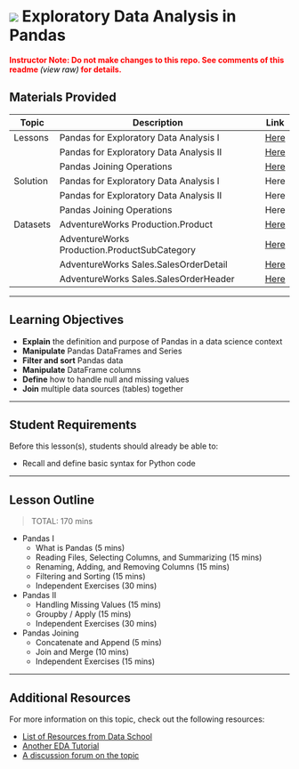 # ![](https://ga-dash.s3.amazonaws.com/production/assets/logo-9f88ae6c9c3871690e33280fcf557f33.png) Exploratory Data Analysis in Pandas


<font color="red"><b>Instructor Note: Do not make changes to this repo. See comments of this readme </b><i><font color="black">(view raw)</font></i><b> for details.</b></font>

<!--
This repo is the combination of the following upstream repos:
pandas i: https://git.generalassemb.ly/python-programming/python-programming/tree/revisions_v1.3/unit-6-pandas/instructor-resources/02-pandas-i
pandas ii: https://git.generalassemb.ly/python-programming/python-programming/tree/revisions_v1.3/unit-6-pandas/instructor-resources/05-pandas-ii
joins: https://git.generalassemb.ly/greg/ga_join
Please do not modify this repo. Instead, log issues with the above upstream repos and merge the changes back into this one. Note that, due to this repo being the almalgamation of multiple upstream repos, it is not feasible to track them with github. Not modifying this repo avoids creation of redundant material.
See https://git.generalassemb.ly/data-part-time/eda-with-pandas/issues/28 for more details.
-->


## Materials Provided

| Topic     | Description                                            | Link        |
| --------- | ------------------------------------------------------ | ----------- |
| Lessons   | Pandas for Exploratory Data Analysis I                 | [Here][L-1] |
|           | Pandas for Exploratory Data Analysis II                | [Here][L-2] |
|           | Pandas Joining Operations                              | [Here][L-3] |
| Solution  | Pandas for Exploratory Data Analysis I                 | Here        |
|           | Pandas for Exploratory Data Analysis II                | Here        |
|           | Pandas Joining Operations                              | Here        |
| Datasets  | AdventureWorks Production.Product                      | [Here][D-1] |
|           | AdventureWorks Production.ProductSubCategory           | [Here][D-2] |
|           | AdventureWorks Sales.SalesOrderDetail                  | [Here][D-3] |
|           | AdventureWorks Sales.SalesOrderHeader                  | [Here][D-4] |


[L-1]: ./pandas-i.ipynb
[L-2]: ./pandas-ii.ipynb
[L-3]: ./pandas-join.ipynb
[D-1]: ./data/Production.Product.csv
[D-2]: ./data/Production.ProductSubCategory.csv
[D-3]: ./data/Sales.SalesOrderDetail.csv
[D-4]: ./data/Sales.SalesOrderHeader.csv

---

## Learning Objectives

- **Explain** the definition and purpose of Pandas in a data science context
- **Manipulate** Pandas DataFrames and Series
- **Filter and sort** Pandas data
- **Manipulate** DataFrame columns
- **Define** how to handle null and missing values
- **Join** multiple data sources (tables) together

---

## Student Requirements

Before this lesson(s), students should already be able to:

- Recall and define basic syntax for Python code

---


## Lesson Outline

> TOTAL: 170 mins

- Pandas I
  - What is Pandas (5 mins)
  - Reading Files, Selecting Columns, and Summarizing (15 mins)
  - Renaming, Adding, and Removing Columns (15 mins)
  - Filtering and Sorting (15 mins)
  - Independent Exercises (30 mins)
- Pandas II
  - Handling Missing Values (15 mins)
  - Groupby / Apply (15 mins)
  - Independent Exercises (30 mins)
- Pandas Joining
  - Concatenate and Append (5 mins)
  - Join and Merge (10 mins)
  - Independent Exercises (15 mins)

---

## Additional Resources

For more information on this topic, check out the following resources:

- [List of Resources from Data School](http://www.dataschool.io/best-python-pandas-resources/)
- [Another EDA Tutorial](https://www.datacamp.com/community/tutorials/exploratory-data-analysis-python#gs.T3TSKbk)
- [A discussion forum on the topic](https://www.kaggle.com/general/12796)                                                                            
